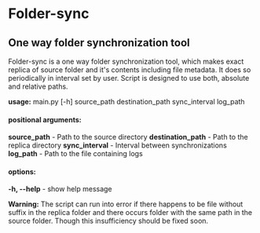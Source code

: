 # Folder-sync
## One way folder synchronization tool

Folder-sync is a one way folder synchronization tool, which makes exact replica of source folder and it's contents including file metadata. It does so periodically in interval set by user. Script is designed to use both, absolute and relative paths.

**usage:** main.py [-h] source_path destination_path sync_interval log_path

#### positional arguments:
  **source_path**       - Path to the source directory
  **destination_path**  - Path to the replica directory
  **sync_interval**     - Interval between synchronizations
  **log_path**          - Path to the file containing logs

#### options:
  **-h, --help**        - show help message


**Warning:** The script can run into error if there happens to be file without suffix in the replica folder and there occurs folder with the same path in the source folder. Though this insufficiency should be fixed soon.
